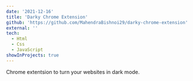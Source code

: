 ```yaml
---
date: '2021-12-16'
title: 'Darky Chrome Extension'
github: 'https://github.com/MahendraBishnoi29/darky-chrome-extension'
external: ''
tech:
  - Html
  - Css
  - JavaScript
showInProjects: true
---
```


Chrome extentsion to turn your websites in dark mode.
